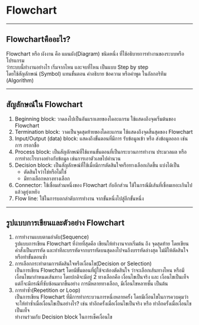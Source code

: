 # Flowchart

---

## Flowchartคืออะไร?
Flowchart หรือ ผังงาน คือ แผนผัง(Diagram) ชนิดหนึ่ง ที่ใช้อธิบายการทำงานของระบบหรือโปรแกรม <br>
ว่าระบบนี้ทำงานอย่างไร เริ่มจากไหน และจบที่ไหน เป็นแบบ Step by step <br>
โดยใช้สัญลักษณ์ (Symbol) แทนขั้นตอน คำอธิบาย ข้อความ หรือคำพูด ในอัลกอริทึม (Algorithm)

---

## สัญลักษณ์ใน Flowchart
<ol>
<li>Beginning block: วาดลงไปเป็นอันแรกเลยของไดอะแกรม ใช้แสดงถึงจุดเริ่มต้นของ Flowchart</li>
<li>Termination block: วาดเป็นจุดสุดท้ายของไดอะแกรม ใช้แสดงถึงจุดสิ้นสุดของ Flowchart</li>
<li>Input/Output (data) block: แสดงถึงขั้นตอนที่มีการ รับข้อมูลเข้า หรือ ส่งข้อมูลออก เช่นการ กรอกชื่อ</li>
<li>Process block: เป็นสัญลักษณ์ที่ใช้แทนขั้นตอนที่เป็นกระบวนการทำงาน ประมวลผล หรือการทำอะไรบางอย่างกับข้อมูล เช่นการเอาตัวเลขไปคำนวน</li>
<li>Decision block: เป็นสัญลักษณ์ที่ใช้เมื่อมีการตัดสินใจหรือทางเลือกเกิดขึ้น แบ่งได้เป็น
<ul>
<li>ตัดสินใจว่าใช่หรือไม่ใช่</li>
<li>มีทางเลือกหลางทางเลือก</li>
</ul>
</li>
<li>Connector: ใช้เชื่อมส่วนหนึ่งของ Flowchart กับอีกส่วน ใช้ในกรณีมีเส้นที่เชื่อมเยอะเกินไป แล้วดูยุ่งเหยิง</li>
<li>Flow line: ใช้ในการบอกลำดับการทำงาน จากขั้นหนึ่งไปสู่อีกขั้นหนึ่ง</li>
</ol>

---

## รูปแบบการเขียนและตัวอย่าง Flowchart
<ol>
<li>การทำงานแบบตามลำดับ(Sequence)</li>
  รูปแบบการเขียน Flowchart ที่ง่ายที่สุดคือ เขียนให้ทำงานจากเริ่มต้น ถึง จุดสุดท้าย โดยเขียนคำสั่งเป็นบรรทัด และทำทีละบรรทัดจากบรรทัดบนสุดลงไปจนถึงบรรทัดล่างสุด ไม่มีให้ตัดสินใจหรือทำขั้นตอนซ้ำ
<li>การเลือกกระทำตามการตัดสินใจหรือเงื่อนไข(Decision or Selection)</li>
   เป็นการเขียน Flowchart โดยมีขั้นตอนที่ผู้ใช้จะต้องตัดสินใจ ว่าจะเลือกเส้นทางไหน หรือมีเงื่อนไขมากำหนดเส้นทาง โดยปกติจะมีอยู่ 2 ทางเลือกคือ เงื่อนไขเป็นจริง และ เงื่อนไขเป็นเท็จ <br>
  แต่ก็จะมีกรณีที่ซับซ้อนมากขึ้นอย่าง การมีหลายทางเลือก, มีเงื่อนไขหลายชั้น เป็นต้น
<li>การทำซ้ำ(Repetition or Loop)</li>
  เป็นการเขียน Flowchart ที่มีการทำกระบวนการหนึ่งหลายครั้ง โดยมีเงื่อนไขในการควบคุมว่าจะให้ทำซ้ำเมื่อเงื่อนไขเป็นอย่างไร? เช่น ทำอีกครั้งเมื่อเงื่อนไขเป็นจริง หรือ ทำอีกครั้งเมื่อเงื่อนไขเป็นเท็จ <br> 
  ทำงานร่วมกับ Decision block ในการเช็คเงื่อนไข
</ol>
